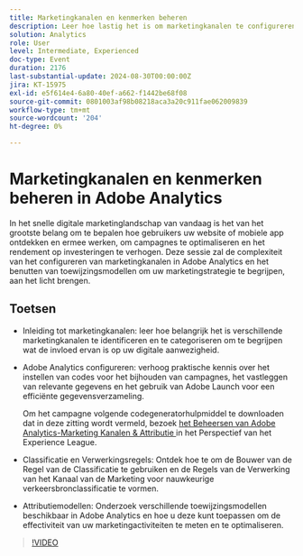 ```yaml
---
title: Marketingkanalen en kenmerken beheren
description: Leer hoe lastig het is om marketingkanalen te configureren in Adobe Analytics. Gebruik attributiemodellen om actioneerbare inzichten voor uw marketingstrategie te bieden.
solution: Analytics
role: User
level: Intermediate, Experienced
doc-type: Event
duration: 2176
last-substantial-update: 2024-08-30T00:00:00Z
jira: KT-15975
exl-id: e5f614e4-6a80-40ef-a662-f1442be68f08
source-git-commit: 0801003af98b08218aca3a20c911fae062009839
workflow-type: tm+mt
source-wordcount: '204'
ht-degree: 0%

---
```


# Marketingkanalen en kenmerken beheren in Adobe Analytics

In het snelle digitale marketinglandschap van vandaag is het van het grootste belang om te bepalen hoe gebruikers uw website of mobiele app ontdekken en ermee werken, om campagnes te optimaliseren en het rendement op investeringen te verhogen. Deze sessie zal de complexiteit van het configureren van marketingkanalen in Adobe Analytics en het benutten van toewijzingsmodellen om uw marketingstrategie te begrijpen, aan het licht brengen.

## Toetsen

* Inleiding tot marketingkanalen: leer hoe belangrijk het is verschillende marketingkanalen te identificeren en te categoriseren om te begrijpen wat de invloed ervan is op uw digitale aanwezigheid.
* Adobe Analytics configureren: verhoog praktische kennis over het instellen van codes voor het bijhouden van campagnes, het vastleggen van relevante gegevens en het gebruik van Adobe Launch voor een efficiënte gegevensverzameling.

  Om het campagne volgende codegeneratorhulpmiddel te downloaden dat in deze zitting wordt vermeld, bezoek [ het Beheersen van Adobe Analytics-Marketing Kanalen &amp; Attributie ](https://experienceleague.adobe.com/nl/perspectives/mastering-adobe-analytics-marketing-channels-attribution) in het Perspectief van het Experience League.

* Classificatie en Verwerkingsregels: Ontdek hoe te om de Bouwer van de Regel van de Classificatie te gebruiken en de Regels van de Verwerking van het Kanaal van de Marketing voor nauwkeurige verkeersbronclassificatie te vormen.
* Attributiemodellen: Onderzoek verschillende toewijzingsmodellen beschikbaar in Adobe Analytics en hoe u deze kunt toepassen om de effectiviteit van uw marketingactiviteiten te meten en te optimaliseren.

>[!VIDEO](https://video.tv.adobe.com/v/3432747/?learn=on)
